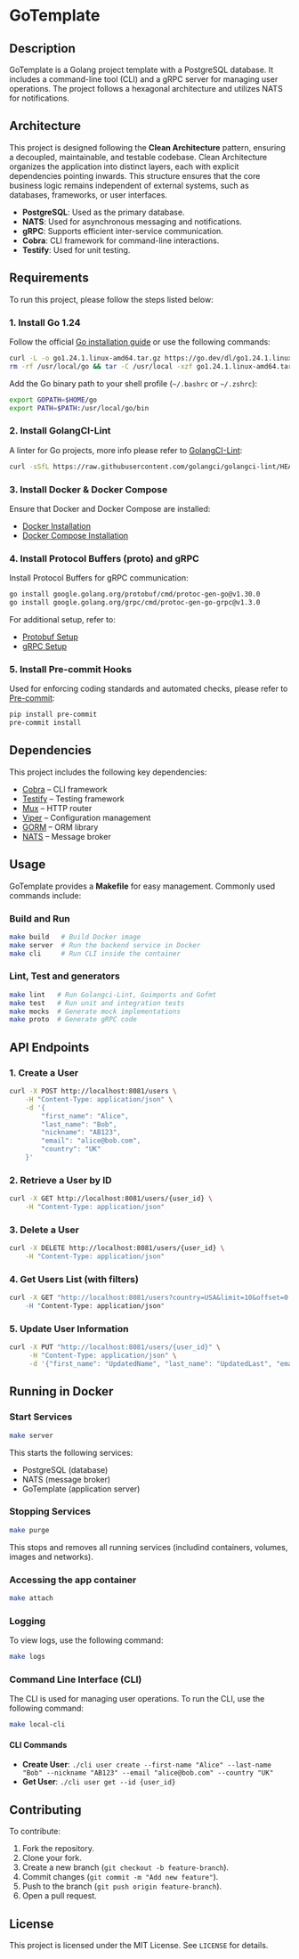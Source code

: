 # GoTemplate

## Description
GoTemplate is a Golang project template with a PostgreSQL database. It includes a command-line tool (CLI) and a gRPC server for managing user operations. The project follows a hexagonal architecture and utilizes NATS for notifications.

## Architecture
This project is designed following the **Clean Architecture** pattern, ensuring a decoupled, maintainable, and testable codebase. Clean Architecture organizes the application into distinct layers, each with explicit dependencies pointing inwards. This structure ensures that the core business logic remains independent of external systems, such as databases, frameworks, or user interfaces.

- **PostgreSQL**: Used as the primary database.
- **NATS**: Used for asynchronous messaging and notifications.
- **gRPC**: Supports efficient inter-service communication.
- **Cobra**: CLI framework for command-line interactions.
- **Testify**: Used for unit testing.

## Requirements
To run this project, please follow the steps listed below:

### 1. Install Go 1.24
Follow the official [Go installation guide](https://go.dev/doc/install) or use the following commands:

```sh
curl -L -o go1.24.1.linux-amd64.tar.gz https://go.dev/dl/go1.24.1.linux-amd64.tar.gz
rm -rf /usr/local/go && tar -C /usr/local -xzf go1.24.1.linux-amd64.tar.gz && rm go1.24.1.linux-amd64.tar.gz
```
Add the Go binary path to your shell profile (`~/.bashrc` or `~/.zshrc`):
```sh
export GOPATH=$HOME/go
export PATH=$PATH:/usr/local/go/bin
```

### 2. Install GolangCI-Lint
A linter for Go projects, more info please refer to [GolangCI-Lint](https://golangci-lint.run/welcome/install/):
```sh
curl -sSfL https://raw.githubusercontent.com/golangci/golangci-lint/HEAD/install.sh | sh -s -- -b $(go env GOPATH)/bin v1.64.6
```

### 3. Install Docker & Docker Compose
Ensure that Docker and Docker Compose are installed:
- [Docker Installation](https://docs.docker.com/get-docker/)
- [Docker Compose Installation](https://docs.docker.com/compose/install/)

### 4. Install Protocol Buffers (proto) and gRPC
Install Protocol Buffers for gRPC communication:
```sh
go install google.golang.org/protobuf/cmd/protoc-gen-go@v1.30.0
go install google.golang.org/grpc/cmd/protoc-gen-go-grpc@v1.3.0
```
For additional setup, refer to:
- [Protobuf Setup](https://protobuf.dev/getting-started/gotutorial/)
- [gRPC Setup](https://grpc.io/docs/protoc-installation/)

### 5. Install Pre-commit Hooks
Used for enforcing coding standards and automated checks, please refer to [Pre-commit](https://pre-commit.com/):
```sh
pip install pre-commit
pre-commit install
```

## Dependencies
This project includes the following key dependencies:
- [Cobra](https://github.com/spf13/cobra) – CLI framework
- [Testify](https://github.com/stretchr/testify) – Testing framework
- [Mux](https://github.com/gorilla/mux) – HTTP router
- [Viper](https://github.com/spf13/viper) – Configuration management
- [GORM](https://gorm.io/) – ORM library
- [NATS](https://nats.io/) – Message broker

## Usage
GoTemplate provides a **Makefile** for easy management. Commonly used commands include:

### Build and Run
```sh
make build   # Build Docker image
make server  # Run the backend service in Docker
make cli     # Run CLI inside the container
```

### Lint, Test and generators
```sh
make lint   # Run Golangci-Lint, Goimports and Gofmt
make test   # Run unit and integration tests
make mocks  # Generate mock implementations
make proto  # Generate gRPC code
```

## API Endpoints
### **1. Create a User**
```sh
curl -X POST http://localhost:8081/users \
    -H "Content-Type: application/json" \
    -d '{
        "first_name": "Alice",
        "last_name": "Bob",
        "nickname": "AB123",
        "email": "alice@bob.com",
        "country": "UK"
    }'
```

### **2. Retrieve a User by ID**
```sh
curl -X GET http://localhost:8081/users/{user_id} \
    -H "Content-Type: application/json"
```

### **3. Delete a User**
```sh
curl -X DELETE http://localhost:8081/users/{user_id} \
    -H "Content-Type: application/json"
```

### **4. Get Users List (with filters)**
```sh
curl -X GET "http://localhost:8081/users?country=USA&limit=10&offset=0 \
    -H "Content-Type: application/json"
```

### **5. Update User Information**
```sh
curl -X PUT "http://localhost:8081/users/{user_id}" \
     -H "Content-Type: application/json" \
     -d '{"first_name": "UpdatedName", "last_name": "UpdatedLast", "email": "updated.email@example.com", "country": "Canada"}'
```

## Running in Docker
### **Start Services**
```sh
make server
```
This starts the following services:
- PostgreSQL (database)
- NATS (message broker)
- GoTemplate (application server)

### **Stopping Services**
```sh
make purge
```
This stops and removes all running services (includind containers, volumes, images and networks).

### **Accessing the app container**
```sh
make attach
```

### Logging
To view logs, use the following command:
```sh
make logs
```

### Command Line Interface (CLI)
The CLI is used for managing user operations. To run the CLI, use the following command:
```sh
make local-cli
```

#### CLI Commands
- **Create User**: `./cli user create --first-name "Alice" --last-name "Bob" --nickname "AB123" --email "alice@bob.com" --country "UK"`
- **Get User**: `./cli user get --id {user_id}`

## Contributing
To contribute:
1. Fork the repository.
2. Clone your fork.
3. Create a new branch (`git checkout -b feature-branch`).
4. Commit changes (`git commit -m "Add new feature"`).
5. Push to the branch (`git push origin feature-branch`).
6. Open a pull request.

## License
This project is licensed under the MIT License. See `LICENSE` for details.

